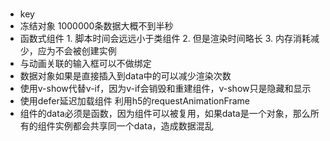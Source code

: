 #

- key
- 冻结对象 1000000条数据大概不到半秒
- 函数式组件 1. 脚本时间会远远小于类组件 2. 但是渲染时间略长 3. 内存消耗减少，应为不会被创建实例
- 与动画关联的输入框可以不做绑定
- 数据对象如果是直接插入到data中的可以减少渲染次数
- 使用v-show代替v-if，因为v-if会销毁和重建组件，v-show只是隐藏和显示
- 使用defer延迟加载组件 利用h5的requestAnimationFrame
- 组件的data必须是函数，因为组件可以被复用，如果data是一个对象，那么所有的组件实例都会共享同一个data，造成数据混乱